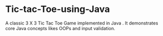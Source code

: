 # Tic-tac-Toe-using-Java
A classic 3 X 3  Tic Tac Toe Game implemented in Java . It demonstrates core Java concepts likes OOPs and input validation.
